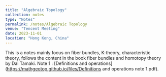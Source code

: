 ```yaml
---
title: "Algebraic Topology"
collection: notes
type: "Notes"
permalink: /notes/Algebraic Topology
venue: "Tencent Meeting"
date: 2023-11-01
location: "Hong Kong, China"
---
```


This is a notes mainly focus on fiber bundles, K-theory, characteristic theory, follows the content in the book fiber bundles and homotopy theory by Dai Tamaki. 
Note 1 : [Definitions and operations](https://mathgeotop.github.io/files/Definitions and operations note 1.pdf).
